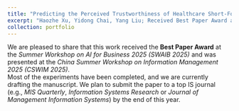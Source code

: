 ```yaml
---
title: "Predicting the Perceived Trustworthiness of Healthcare Short-Form Videos: A Deep Neural Point Process–enhanced Multimodal Learning Approach"
excerpt: "Haozhe Xu, Yidong Chai, Yang Liu; Received Best Paper Award at SWAIB 2025; presented at CSWIM 2025. Manuscript in progress."
collection: portfolio
---
```


We are pleased to share that this work received the **Best Paper Award** at the *Summer Workshop on AI for Business 2025 (SWAIB 2025)* and was presented at the *China Summer Workshop on Information Management 2025 (CSWIM 2025)*.  
Most of the experiments have been completed, and we are currently drafting the manuscript. We plan to submit the paper to a top IS journal (e.g., *MIS Quarterly*,  *Information Systems Research* or *Journal of Management Information Systems*) by the end of this year.
